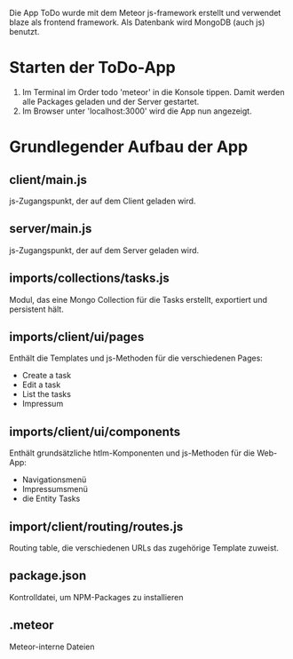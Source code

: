 Die App ToDo wurde mit dem Meteor js-framework erstellt und verwendet blaze als frontend framework.
Als Datenbank wird MongoDB (auch js) benutzt.


# Starten der ToDo-App
1. Im Terminal im Order todo 'meteor' in die Konsole tippen. Damit werden alle Packages geladen und der Server gestartet.
1. Im Browser unter 'localhost:3000' wird die App nun angezeigt.

# Grundlegender Aufbau der App
## client/main.js
js-Zugangspunkt, der auf dem Client geladen wird.
## server/main.js
js-Zugangspunkt, der auf dem Server geladen wird.
## imports/collections/tasks.js
Modul, das eine Mongo Collection für die Tasks erstellt, exportiert und persistent hält.
## imports/client/ui/pages
Enthält die Templates und js-Methoden für die verschiedenen Pages:
* Create a task
* Edit a task
* List the tasks
* Impressum
## imports/client/ui/components
Enthält grundsätzliche htlm-Komponenten und js-Methoden für die Web-App:
* Navigationsmenü
* Impressumsmenü
* die Entity Tasks
## import/client/routing/routes.js
Routing table, die verschiedenen URLs das zugehörige Template zuweist.
## package.json
Kontrolldatei, um NPM-Packages zu installieren
## .meteor
Meteor-interne Dateien

